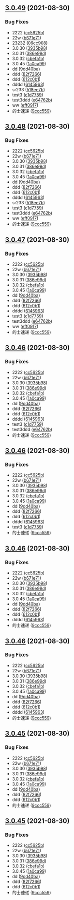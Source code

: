 ## [3.0.49](https://github.com/myNameCao/node/compare/3.0.29...3.0.49) (2021-08-30)


### Bug Fixes

* 2222 ([cc5625b](https://github.com/myNameCao/node/commit/cc5625baf356fa71398dfb5b53431ad1f7c9b084))
* 22w ([b671e71](https://github.com/myNameCao/node/commit/b671e71519dc8ae5cca86e51b060da2b77dc29c5))
* 23232 ([06cc908](https://github.com/myNameCao/node/commit/06cc9082697fa093f8f284aec71ff899952a999a))
* 3.0.30 ([3935b98](https://github.com/myNameCao/node/commit/3935b985e02e41838c7dc89f49427dc9185ca981))
* 3.0.31 ([386e99d](https://github.com/myNameCao/node/commit/386e99d29e5224ac7705b0a3611d234951c776dd))
* 3.0.32 ([cbefa1b](https://github.com/myNameCao/node/commit/cbefa1ba74ccbeb5db83875f0ff0c8078f9f4b73))
* 3.0.45 ([1a0ca99](https://github.com/myNameCao/node/commit/1a0ca9905716b898e4f7c61d827bdcae9dfb1a76))
* dd ([9dd40ba](https://github.com/myNameCao/node/commit/9dd40bacc6c09c647eb85661aa9530de5b587965))
* ddd ([82f7266](https://github.com/myNameCao/node/commit/82f7266ef68532fc9ca1389e8e3b41987970a97f))
* ddd ([612c0b1](https://github.com/myNameCao/node/commit/612c0b1b4e40f2acff6a678cc8ed032822bd3cb9))
* dddd ([6145963](https://github.com/myNameCao/node/commit/61459634eca797f120ce1a9a23f57440a4707bdb))
* sr233 ([518ee7b](https://github.com/myNameCao/node/commit/518ee7b44234419dd0cf4981a7c852fdd8dfd66d))
* test3 ([c1d7759](https://github.com/myNameCao/node/commit/c1d77593ebf91f20fa85a608fed83f2b34502494))
* test3ddd ([e64762b](https://github.com/myNameCao/node/commit/e64762b0dd535d6d4f0a4fac25c068f6e327dae3))
* ww ([eff0917](https://github.com/myNameCao/node/commit/eff09176b3b061743ac296ef2dd72b25676426e6))
* 的士速递 ([9ccc559](https://github.com/myNameCao/node/commit/9ccc55954f3271f9155fabff70f2b0b166424ebb))



## [3.0.48](https://github.com/myNameCao/node/compare/3.0.29...3.0.48) (2021-08-30)


### Bug Fixes

* 2222 ([cc5625b](https://github.com/myNameCao/node/commit/cc5625baf356fa71398dfb5b53431ad1f7c9b084))
* 22w ([b671e71](https://github.com/myNameCao/node/commit/b671e71519dc8ae5cca86e51b060da2b77dc29c5))
* 3.0.30 ([3935b98](https://github.com/myNameCao/node/commit/3935b985e02e41838c7dc89f49427dc9185ca981))
* 3.0.31 ([386e99d](https://github.com/myNameCao/node/commit/386e99d29e5224ac7705b0a3611d234951c776dd))
* 3.0.32 ([cbefa1b](https://github.com/myNameCao/node/commit/cbefa1ba74ccbeb5db83875f0ff0c8078f9f4b73))
* 3.0.45 ([1a0ca99](https://github.com/myNameCao/node/commit/1a0ca9905716b898e4f7c61d827bdcae9dfb1a76))
* dd ([9dd40ba](https://github.com/myNameCao/node/commit/9dd40bacc6c09c647eb85661aa9530de5b587965))
* ddd ([82f7266](https://github.com/myNameCao/node/commit/82f7266ef68532fc9ca1389e8e3b41987970a97f))
* ddd ([612c0b1](https://github.com/myNameCao/node/commit/612c0b1b4e40f2acff6a678cc8ed032822bd3cb9))
* dddd ([6145963](https://github.com/myNameCao/node/commit/61459634eca797f120ce1a9a23f57440a4707bdb))
* sr233 ([518ee7b](https://github.com/myNameCao/node/commit/518ee7b44234419dd0cf4981a7c852fdd8dfd66d))
* test3 ([c1d7759](https://github.com/myNameCao/node/commit/c1d77593ebf91f20fa85a608fed83f2b34502494))
* test3ddd ([e64762b](https://github.com/myNameCao/node/commit/e64762b0dd535d6d4f0a4fac25c068f6e327dae3))
* ww ([eff0917](https://github.com/myNameCao/node/commit/eff09176b3b061743ac296ef2dd72b25676426e6))
* 的士速递 ([9ccc559](https://github.com/myNameCao/node/commit/9ccc55954f3271f9155fabff70f2b0b166424ebb))



## [3.0.47](https://github.com/myNameCao/node/compare/3.0.29...3.0.47) (2021-08-30)


### Bug Fixes

* 2222 ([cc5625b](https://github.com/myNameCao/node/commit/cc5625baf356fa71398dfb5b53431ad1f7c9b084))
* 22w ([b671e71](https://github.com/myNameCao/node/commit/b671e71519dc8ae5cca86e51b060da2b77dc29c5))
* 3.0.30 ([3935b98](https://github.com/myNameCao/node/commit/3935b985e02e41838c7dc89f49427dc9185ca981))
* 3.0.31 ([386e99d](https://github.com/myNameCao/node/commit/386e99d29e5224ac7705b0a3611d234951c776dd))
* 3.0.32 ([cbefa1b](https://github.com/myNameCao/node/commit/cbefa1ba74ccbeb5db83875f0ff0c8078f9f4b73))
* 3.0.45 ([1a0ca99](https://github.com/myNameCao/node/commit/1a0ca9905716b898e4f7c61d827bdcae9dfb1a76))
* dd ([9dd40ba](https://github.com/myNameCao/node/commit/9dd40bacc6c09c647eb85661aa9530de5b587965))
* ddd ([82f7266](https://github.com/myNameCao/node/commit/82f7266ef68532fc9ca1389e8e3b41987970a97f))
* ddd ([612c0b1](https://github.com/myNameCao/node/commit/612c0b1b4e40f2acff6a678cc8ed032822bd3cb9))
* dddd ([6145963](https://github.com/myNameCao/node/commit/61459634eca797f120ce1a9a23f57440a4707bdb))
* test3 ([c1d7759](https://github.com/myNameCao/node/commit/c1d77593ebf91f20fa85a608fed83f2b34502494))
* test3ddd ([e64762b](https://github.com/myNameCao/node/commit/e64762b0dd535d6d4f0a4fac25c068f6e327dae3))
* ww ([eff0917](https://github.com/myNameCao/node/commit/eff09176b3b061743ac296ef2dd72b25676426e6))
* 的士速递 ([9ccc559](https://github.com/myNameCao/node/commit/9ccc55954f3271f9155fabff70f2b0b166424ebb))



## [3.0.46](https://github.com/myNameCao/node/compare/3.0.29...3.0.46) (2021-08-30)


### Bug Fixes

* 2222 ([cc5625b](https://github.com/myNameCao/node/commit/cc5625baf356fa71398dfb5b53431ad1f7c9b084))
* 22w ([b671e71](https://github.com/myNameCao/node/commit/b671e71519dc8ae5cca86e51b060da2b77dc29c5))
* 3.0.30 ([3935b98](https://github.com/myNameCao/node/commit/3935b985e02e41838c7dc89f49427dc9185ca981))
* 3.0.31 ([386e99d](https://github.com/myNameCao/node/commit/386e99d29e5224ac7705b0a3611d234951c776dd))
* 3.0.32 ([cbefa1b](https://github.com/myNameCao/node/commit/cbefa1ba74ccbeb5db83875f0ff0c8078f9f4b73))
* 3.0.45 ([1a0ca99](https://github.com/myNameCao/node/commit/1a0ca9905716b898e4f7c61d827bdcae9dfb1a76))
* dd ([9dd40ba](https://github.com/myNameCao/node/commit/9dd40bacc6c09c647eb85661aa9530de5b587965))
* ddd ([82f7266](https://github.com/myNameCao/node/commit/82f7266ef68532fc9ca1389e8e3b41987970a97f))
* ddd ([612c0b1](https://github.com/myNameCao/node/commit/612c0b1b4e40f2acff6a678cc8ed032822bd3cb9))
* dddd ([6145963](https://github.com/myNameCao/node/commit/61459634eca797f120ce1a9a23f57440a4707bdb))
* test3 ([c1d7759](https://github.com/myNameCao/node/commit/c1d77593ebf91f20fa85a608fed83f2b34502494))
* test3ddd ([e64762b](https://github.com/myNameCao/node/commit/e64762b0dd535d6d4f0a4fac25c068f6e327dae3))
* 的士速递 ([9ccc559](https://github.com/myNameCao/node/commit/9ccc55954f3271f9155fabff70f2b0b166424ebb))



## [3.0.46](https://github.com/myNameCao/node/compare/3.0.29...3.0.46) (2021-08-30)


### Bug Fixes

* 2222 ([cc5625b](https://github.com/myNameCao/node/commit/cc5625baf356fa71398dfb5b53431ad1f7c9b084))
* 22w ([b671e71](https://github.com/myNameCao/node/commit/b671e71519dc8ae5cca86e51b060da2b77dc29c5))
* 3.0.30 ([3935b98](https://github.com/myNameCao/node/commit/3935b985e02e41838c7dc89f49427dc9185ca981))
* 3.0.31 ([386e99d](https://github.com/myNameCao/node/commit/386e99d29e5224ac7705b0a3611d234951c776dd))
* 3.0.32 ([cbefa1b](https://github.com/myNameCao/node/commit/cbefa1ba74ccbeb5db83875f0ff0c8078f9f4b73))
* 3.0.45 ([1a0ca99](https://github.com/myNameCao/node/commit/1a0ca9905716b898e4f7c61d827bdcae9dfb1a76))
* dd ([9dd40ba](https://github.com/myNameCao/node/commit/9dd40bacc6c09c647eb85661aa9530de5b587965))
* ddd ([82f7266](https://github.com/myNameCao/node/commit/82f7266ef68532fc9ca1389e8e3b41987970a97f))
* ddd ([612c0b1](https://github.com/myNameCao/node/commit/612c0b1b4e40f2acff6a678cc8ed032822bd3cb9))
* dddd ([6145963](https://github.com/myNameCao/node/commit/61459634eca797f120ce1a9a23f57440a4707bdb))
* test3 ([c1d7759](https://github.com/myNameCao/node/commit/c1d77593ebf91f20fa85a608fed83f2b34502494))
* 的士速递 ([9ccc559](https://github.com/myNameCao/node/commit/9ccc55954f3271f9155fabff70f2b0b166424ebb))



## [3.0.46](https://github.com/myNameCao/node/compare/3.0.29...3.0.46) (2021-08-30)


### Bug Fixes

* 2222 ([cc5625b](https://github.com/myNameCao/node/commit/cc5625baf356fa71398dfb5b53431ad1f7c9b084))
* 22w ([b671e71](https://github.com/myNameCao/node/commit/b671e71519dc8ae5cca86e51b060da2b77dc29c5))
* 3.0.30 ([3935b98](https://github.com/myNameCao/node/commit/3935b985e02e41838c7dc89f49427dc9185ca981))
* 3.0.31 ([386e99d](https://github.com/myNameCao/node/commit/386e99d29e5224ac7705b0a3611d234951c776dd))
* 3.0.32 ([cbefa1b](https://github.com/myNameCao/node/commit/cbefa1ba74ccbeb5db83875f0ff0c8078f9f4b73))
* 3.0.45 ([1a0ca99](https://github.com/myNameCao/node/commit/1a0ca9905716b898e4f7c61d827bdcae9dfb1a76))
* dd ([9dd40ba](https://github.com/myNameCao/node/commit/9dd40bacc6c09c647eb85661aa9530de5b587965))
* ddd ([82f7266](https://github.com/myNameCao/node/commit/82f7266ef68532fc9ca1389e8e3b41987970a97f))
* ddd ([612c0b1](https://github.com/myNameCao/node/commit/612c0b1b4e40f2acff6a678cc8ed032822bd3cb9))
* dddd ([6145963](https://github.com/myNameCao/node/commit/61459634eca797f120ce1a9a23f57440a4707bdb))
* 的士速递 ([9ccc559](https://github.com/myNameCao/node/commit/9ccc55954f3271f9155fabff70f2b0b166424ebb))



## [3.0.46](https://github.com/myNameCao/node/compare/3.0.29...3.0.46) (2021-08-30)


### Bug Fixes

* 2222 ([cc5625b](https://github.com/myNameCao/node/commit/cc5625baf356fa71398dfb5b53431ad1f7c9b084))
* 22w ([b671e71](https://github.com/myNameCao/node/commit/b671e71519dc8ae5cca86e51b060da2b77dc29c5))
* 3.0.30 ([3935b98](https://github.com/myNameCao/node/commit/3935b985e02e41838c7dc89f49427dc9185ca981))
* 3.0.31 ([386e99d](https://github.com/myNameCao/node/commit/386e99d29e5224ac7705b0a3611d234951c776dd))
* 3.0.32 ([cbefa1b](https://github.com/myNameCao/node/commit/cbefa1ba74ccbeb5db83875f0ff0c8078f9f4b73))
* 3.0.45 ([1a0ca99](https://github.com/myNameCao/node/commit/1a0ca9905716b898e4f7c61d827bdcae9dfb1a76))
* dd ([9dd40ba](https://github.com/myNameCao/node/commit/9dd40bacc6c09c647eb85661aa9530de5b587965))
* ddd ([82f7266](https://github.com/myNameCao/node/commit/82f7266ef68532fc9ca1389e8e3b41987970a97f))
* ddd ([612c0b1](https://github.com/myNameCao/node/commit/612c0b1b4e40f2acff6a678cc8ed032822bd3cb9))
* dddd ([6145963](https://github.com/myNameCao/node/commit/61459634eca797f120ce1a9a23f57440a4707bdb))
* 的士速递 ([9ccc559](https://github.com/myNameCao/node/commit/9ccc55954f3271f9155fabff70f2b0b166424ebb))



## [3.0.45](https://github.com/myNameCao/node/compare/3.0.29...3.0.45) (2021-08-30)


### Bug Fixes

* 2222 ([cc5625b](https://github.com/myNameCao/node/commit/cc5625baf356fa71398dfb5b53431ad1f7c9b084))
* 22w ([b671e71](https://github.com/myNameCao/node/commit/b671e71519dc8ae5cca86e51b060da2b77dc29c5))
* 3.0.30 ([3935b98](https://github.com/myNameCao/node/commit/3935b985e02e41838c7dc89f49427dc9185ca981))
* 3.0.31 ([386e99d](https://github.com/myNameCao/node/commit/386e99d29e5224ac7705b0a3611d234951c776dd))
* 3.0.32 ([cbefa1b](https://github.com/myNameCao/node/commit/cbefa1ba74ccbeb5db83875f0ff0c8078f9f4b73))
* 3.0.45 ([1a0ca99](https://github.com/myNameCao/node/commit/1a0ca9905716b898e4f7c61d827bdcae9dfb1a76))
* dd ([9dd40ba](https://github.com/myNameCao/node/commit/9dd40bacc6c09c647eb85661aa9530de5b587965))
* ddd ([82f7266](https://github.com/myNameCao/node/commit/82f7266ef68532fc9ca1389e8e3b41987970a97f))
* ddd ([612c0b1](https://github.com/myNameCao/node/commit/612c0b1b4e40f2acff6a678cc8ed032822bd3cb9))
* 的士速递 ([9ccc559](https://github.com/myNameCao/node/commit/9ccc55954f3271f9155fabff70f2b0b166424ebb))



## [3.0.45](https://github.com/myNameCao/node/compare/3.0.29...3.0.45) (2021-08-30)


### Bug Fixes

* 2222 ([cc5625b](https://github.com/myNameCao/node/commit/cc5625baf356fa71398dfb5b53431ad1f7c9b084))
* 22w ([b671e71](https://github.com/myNameCao/node/commit/b671e71519dc8ae5cca86e51b060da2b77dc29c5))
* 3.0.30 ([3935b98](https://github.com/myNameCao/node/commit/3935b985e02e41838c7dc89f49427dc9185ca981))
* 3.0.31 ([386e99d](https://github.com/myNameCao/node/commit/386e99d29e5224ac7705b0a3611d234951c776dd))
* 3.0.32 ([cbefa1b](https://github.com/myNameCao/node/commit/cbefa1ba74ccbeb5db83875f0ff0c8078f9f4b73))
* 3.0.45 ([1a0ca99](https://github.com/myNameCao/node/commit/1a0ca9905716b898e4f7c61d827bdcae9dfb1a76))
* dd ([9dd40ba](https://github.com/myNameCao/node/commit/9dd40bacc6c09c647eb85661aa9530de5b587965))
* ddd ([82f7266](https://github.com/myNameCao/node/commit/82f7266ef68532fc9ca1389e8e3b41987970a97f))
* ddd ([612c0b1](https://github.com/myNameCao/node/commit/612c0b1b4e40f2acff6a678cc8ed032822bd3cb9))
* 的士速递 ([9ccc559](https://github.com/myNameCao/node/commit/9ccc55954f3271f9155fabff70f2b0b166424ebb))




